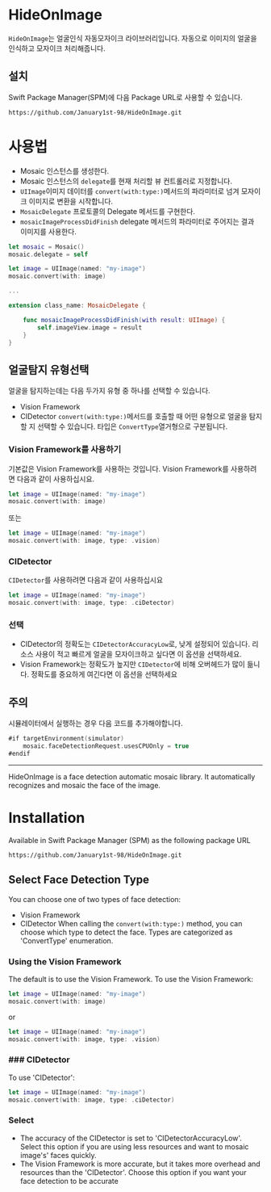 # HideOnImage

`HideOnImage`는 얼굴인식 자동모자이크 라이브러리입니다. 자동으로 이미지의 얼굴을 인식하고 모자이크 처리해줍니다.

## 설치
Swift Package Manager(SPM)에 다음 Package URL로 사용할 수 있습니다.
```
https://github.com/January1st-98/HideOnImage.git
```

# 사용법

- Mosaic 인스턴스를 생성한다.
- Mosaic 인스턴스의 `delegate`를 현재 처리할 뷰 컨트롤러로 지정합니다.
- `UIImage`이미지 데이터를 `convert(with:type:)`메서드의 파라미터로 넘겨 모자이크 이미지로 변환을 시작합니다.
- `MosaicDelegate` 프로토콜의 Delegate 메서드를 구현한다.
- `mosaicImageProcessDidFinish` delegate 메서드의 파라미터로 주어지는 결과 이미지를 사용한다.
```swift
let mosaic = Mosaic()
mosaic.delegate = self

let image = UIImage(named: "my-image")
mosaic.convert(with: image)

...

extension class_name: MosaicDelegate {

    func mosaicImageProcessDidFinish(with result: UIImage) {
        self.imageView.image = result
    }
}
```

## 얼굴탐지 유형선택
얼굴을 탐지하는데는 다음 두가지 유형 중 하나를 선택할 수 있습니다.
- Vision Framework
- CIDetector
`convert(with:type:)`메서드를 호출할 때 어떤 유형으로 얼굴을 탐지할 지 선택할 수 있습니다. 타입은 `ConvertType`열거형으로 구분됩니다.

### Vision Framework를 사용하기
기본값은 Vision Framework를 사용하는 것입니다. Vision Framework를 사용하려면 다음과 같이 사용하십시요.
```swift
let image = UIImage(named: "my-image")
mosaic.convert(with: image)
```
또는
```swift
let image = UIImage(named: "my-image")
mosaic.convert(with: image, type: .vision)
```

### CIDetector
`CIDetector`를 사용하려면 다음과 같이 사용하십시요
```swift
let image = UIImage(named: "my-image")
mosaic.convert(with: image, type: .ciDetector)
```

### 선택
- CIDetector의 정확도는 `CIDetectorAccuracyLow`로, 낮게 설정되어 있습니다. 리소스 사용이 적고 빠르게 얼굴을 모자이크하고 싶다면 이 옵션을 선택하세요.
- Vision Framework는 정확도가 높지만 `CIDetector`에 비해 오버헤드가 많이 듦니다. 정확도를 중요하게 여긴다면 이 옵션을 선택하세요 

## 주의
시뮬레이터에서 실행하는 경우 다음 코드를 추가해야합니다.
```swift
#if targetEnvironment(simulator)
    mosaic.faceDetectionRequest.usesCPUOnly = true
#endif
```

---

HideOnImage is a face detection automatic mosaic library. It automatically recognizes and mosaic the face of the image.

# Installation
Available in Swift Package Manager (SPM) as the following package URL
```
https://github.com/January1st-98/HideOnImage.git
```
## Select Face Detection Type
You can choose one of two types of face detection:
- Vision Framework
- CIDetector
When calling the `convert(with:type:)` method, you can choose which type to detect the face. Types are categorized as 'ConvertType' enumeration.

### Using the Vision Framework
The default is to use the Vision Framework. To use the Vision Framework:
```swift
let image = UIImage(named: "my-image")
mosaic.convert(with: image)
```
or
```swift
let image = UIImage(named: "my-image")
mosaic.convert(with: image, type: .vision)
```

### ### CIDetector
To use 'CIDetector':
```swift
let image = UIImage(named: "my-image")
mosaic.convert(with: image, type: .ciDetector)
```

### Select
- The accuracy of the CIDetector is set to 'CIDetectorAccuracyLow'. Select this option if you are using less resources and want to mosaic image's' faces quickly.
- The Vision Framework is more accurate, but it takes more overhead and resources than the 'CIDetector'. Choose this option if you want your face detection to be accurate
